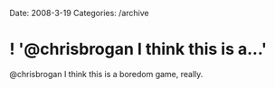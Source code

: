 Date: 2008-3-19
Categories: /archive

# ! '@chrisbrogan I think this is a...'

@chrisbrogan I think this is a boredom game, really.
